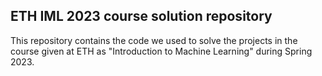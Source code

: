 ## ETH IML 2023 course solution repository
This repository contains the code we used to solve the projects in the course given at ETH as "Introduction to Machine Learning" during Spring 2023.
